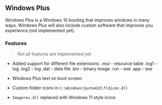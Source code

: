 ## Windows Plus
Windows Plus is a Windows 10 bootleg that improves windows in many ways. Windows Plus will also include custom software that improves you experience (not implemented yet).
### Features

> Not all features are implemented yet

 - Added support for  different file extensions:
   .mui - resource table
   .log1 - log
   .log2 - log
   .dat - data file
   .bin - binary image
   .run - exe
   .app - exe
   
- Windows Plus text on boot screen
- Custom folder icons in `C:\Windows\System32\fldicon.dll`
- `Imageres.dll` replaced with Windows 11 style icons
